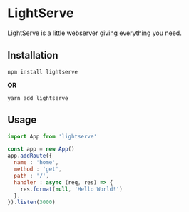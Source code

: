 # LightServe

LightServe is a little webserver giving everything you need.

## Installation

```
npm install lightserve
```

**OR**

```
yarn add lightserve
```

## Usage

```javascript
import App from 'lightserve'

const app = new App()
app.addRoute({
  name : 'home',
  method : 'get',
  path : '/',
  handler : async (req, res) => {
    res.format(null, 'Hello World!')
  },
}).listen(3000)
```
